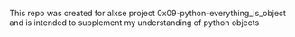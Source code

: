 This repo was created for alxse project 0x09-python-everything_is_object and is intended to supplement my understanding of python objects
